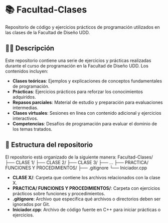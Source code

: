 # 📚 Facultad-Clases

Repositorio de código y ejercicios prácticos de programación utilizados en las clases de la Facultad de Diseño UDD.

## 🧑‍💻 Descripción

Este repositorio contiene una serie de ejercicios y prácticas realizadas durante el curso de programación en la Facultad de Diseño UDD. Los contenidos incluyen:

- **Clases teóricas**: Ejemplos y explicaciones de conceptos fundamentales de programación.
- **Prácticas**: Ejercicios prácticos para reforzar los conocimientos adquiridos.
- **Repasos parciales**: Material de estudio y preparación para evaluaciones intermedias.
- **Clases virtuales**: Sesiones en línea con contenido adicional y ejercicios interactivos.
- **Competencias**: Desafíos de programación para evaluar el dominio de los temas tratados.

## 📁 Estructura del repositorio

El repositorio está organizado de la siguiente manera:
Facultad-Clases/
├── CLASE 1/
├── CLASE 2/
├── CLASE 3/
├── ...
├── PRACTICA/ FUNCIONES Y PROCEDIMIENTOS/
├── .gitignore
└── Iniciador.cpp


- **CLASE X/**: Carpeta que contiene los archivos relacionados con la clase X.
- **PRACTICA/ FUNCIONES Y PROCEDIMIENTOS/**: Carpeta con ejercicios prácticos sobre funciones y procedimientos.
- **.gitignore**: Archivo que especifica qué archivos o directorios deben ser ignorados por Git.
- **Iniciador.cpp**: Archivo de código fuente en C++ para iniciar prácticas o ejercicios.
